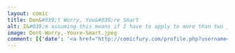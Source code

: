 ```yaml
---
layout: comic
title: Don&#039;t Worry, You&#039;re Smart
alt: I&#039;m assuming this means if I have to apply to more than two jobs then I am, in fact, an idiot.
image: Dont-Worry,-Youre-Smart.jpeg
comment: [{'date': '<a href="http://comicfury.com/profile.php?username=tecco_dsilva" title="tecco_dsilva">tecco_dsilva</a>', 'username': 'tecco_dsilva', 'comment': 'Dudes.  If you tell me I will have no problem, you are wrong.  That&#039;s not comforting me.  It is not easy to look for a job.  Also, I am simply answering your question/imparting basic facts.  Having spent 2 years studying something while also devoting a lot of time to other things factually makes me a less appealing candidate for most places than someone with fewer hobbies and interests and more time spent on the relevant subject.  But that doesn&#039;t make me not smart or worthless and the eagerness with which you reassure me that I&#039;m very clever and will never experience any trouble in my life whatsoever is a little bit alarming.'}, {'date': '16th Mar 2015, 7:11 PM', 'username': 'ThornsInOurSide', 'comment': 'Wow, by the time she sits down for her interview, she&#039;ll be like, &quot;You can take this job and shove it up your ass!!!&quot;'}]
---
```

